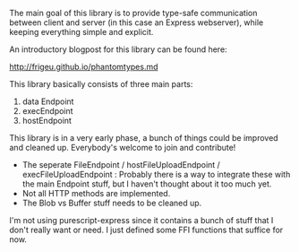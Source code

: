 The main goal of this library is to provide type-safe communication between client and server (in this case an Express webserver), while keeping everything simple and explicit. 

An introductory blogpost for this library can be found here:

http://frigeu.github.io/phantomtypes.md

This library basically consists of three main parts:

1. data Endpoint
2. execEndpoint
3. hostEndpoint

This library is in a very early phase, a bunch of things could be improved and cleaned up. Everybody's welcome to join and contribute!
* The seperate FileEndpoint / hostFileUploadEndpoint / execFileUploadEndpoint : Probably there is a way to integrate these with the main Endpoint stuff, but I haven't thought about it too much yet.
* Not all HTTP methods are implemented.
* The Blob vs Buffer stuff needs to be cleaned up.

I'm not using purescript-express since it contains a bunch of stuff that I don't really want or need. I just defined some FFI functions that suffice for now.
